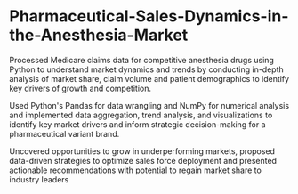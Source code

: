 # Pharmaceutical-Sales-Dynamics-in-the-Anesthesia-Market
Processed Medicare claims data for competitive anesthesia drugs using Python to understand market dynamics and trends by conducting in-depth analysis of market share, claim volume and patient demographics to identify key drivers of growth and competition.

Used Python's Pandas for data wrangling and NumPy for numerical analysis and implemented data aggregation, trend analysis, and
visualizations to identify key market drivers and inform strategic decision-making for a pharmaceutical variant brand.

Uncovered opportunities to grow in underperforming markets, proposed data-driven strategies to optimize sales force deployment and
presented actionable recommendations with potential to regain market share to industry leaders
